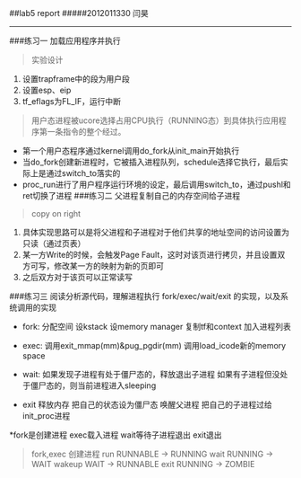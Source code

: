 ##lab5 report
#####2012011330 闫昊
***
###练习一 加载应用程序并执行
> 实验设计
1. 设置trapframe中的段为用户段
2. 设置esp、eip
3. tf_eflags为FL_IF，运行中断

> 用户态进程被ucore选择占用CPU执行（RUNNING态）到具体执行应用程序第一条指令的整个经过。
* 第一个用户态程序通过kernel调用do_fork从init_main开始执行
* 当do_fork创建新进程时，它被插入进程队列，schedule选择它执行，最后实际上是通过switch_to落实的
* proc_run进行了用户程序运行环境的设定，最后调用switch_to，通过pushl和ret切换了进程
###练习二 父进程复制自己的内存空间给子进程
> copy on right
1. 具体实现思路可以是将父进程和子进程对于他们共享的地址空间的访问设置为只读（通过页表）
2. 某一方Write的时候，会触发Page Fault，这时对该页进行拷贝，并且设置双方可写，修改某一方的映射为新的页即可
3. 之后双方对于该页可以正常读写

###练习三 阅读分析源代码，理解进程执行 fork/exec/wait/exit 的实现，以及系统调用的实现
* fork:
	分配空间
    设kstack
    设memory manager
    复制tf和context
    加入进程列表
    
* exec:
	调用exit_mmap(mm)&pug_pgdir(mm)
    调用load_icode新的memory space

* wait:
	如果发现子进程有处于僵尸态的，释放退出子进程
    如果有子进程但没处于僵尸态的，则当前进程进入sleeping
    
* exit
	释放内存
	把自己的状态设为僵尸态
    唤醒父进程
    把自己的子进程过给init_proc进程
    
*fork是创建进程  exec载入进程   wait等待子进程退出   exit退出

>fork,exec 创建进程
run RUNNABLE -> RUNNING
wait RUNNING -> WAIT
wakeup WAIT -> RUNNABLE
exit RUNNING -> ZOMBIE